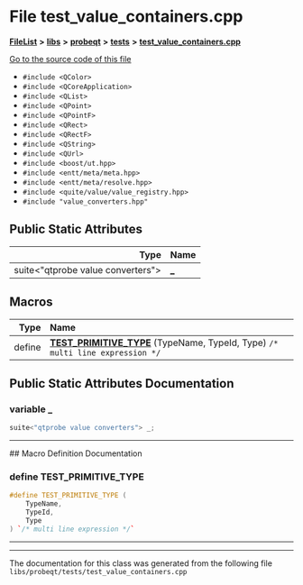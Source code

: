 

# File test\_value\_containers.cpp



[**FileList**](files.md) **>** [**libs**](dir_6719ab1f1f7655efc2fa43f7eb574fd1.md) **>** [**probeqt**](dir_22ab9f3959c1273824a5221c73ee839d.md) **>** [**tests**](dir_c1613d43beada98aaa8aaa25db1fb827.md) **>** [**test\_value\_containers.cpp**](test__value__containers_8cpp.md)

[Go to the source code of this file](test__value__containers_8cpp_source.md)



* `#include <QColor>`
* `#include <QCoreApplication>`
* `#include <QList>`
* `#include <QPoint>`
* `#include <QPointF>`
* `#include <QRect>`
* `#include <QRectF>`
* `#include <QString>`
* `#include <QUrl>`
* `#include <boost/ut.hpp>`
* `#include <entt/meta/meta.hpp>`
* `#include <entt/meta/resolve.hpp>`
* `#include <quite/value/value_registry.hpp>`
* `#include "value_converters.hpp"`























## Public Static Attributes

| Type | Name |
| ---: | :--- |
|  suite&lt;"qtprobe value converters"&gt; | [**\_**](#variable-_)  <br> |









































## Macros

| Type | Name |
| ---: | :--- |
| define  | [**TEST\_PRIMITIVE\_TYPE**](test__value__containers_8cpp.md#define-test_primitive_type) (TypeName, TypeId, Type) `/* multi line expression */`<br> |

## Public Static Attributes Documentation




### variable \_ 

```C++
suite<"qtprobe value converters"> _;
```




<hr>
## Macro Definition Documentation





### define TEST\_PRIMITIVE\_TYPE 

```C++
#define TEST_PRIMITIVE_TYPE (
    TypeName,
    TypeId,
    Type
) `/* multi line expression */`
```




<hr>

------------------------------
The documentation for this class was generated from the following file `libs/probeqt/tests/test_value_containers.cpp`

